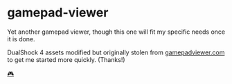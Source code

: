 # gamepad-viewer

Yet another gamepad viewer, though this one will fit my specific needs once it is done.

DualShock 4 assets modified but originally stolen from [gamepadviewer.com](https://gamepadviewer.com/) to get me started more quickly. (Thanks!)

[🎮](https://qrivi.github.io/gamepad-viewer)
